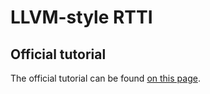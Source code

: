 # LLVM-style RTTI

## Official tutorial

The official tutorial can be found [on this page](https://llvm.org/docs/HowToSetUpLLVMStyleRTTI.html).
